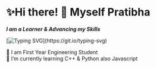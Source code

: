 # ✨Hi there! 👋 Myself Pratibha 

<!--
**pratibhasingh47/pratibhasingh47** is a ✨ _special_ ✨ repository because its `README.md` (this file) appears on your GitHub profile.

Here are some ideas to get you started:

- 🔭 I’m currently working on ...
- 🌱 I’m currently learning ...
- 👯 I’m looking to collaborate on ...
- 🤔 I’m looking for help with ...
- 💬 Ask me about ...
- 📫 How to reach me: ...
- 😄 Pronouns: ...
- ⚡ Fun fact: ...
-->
**_I am a Learner & Advancing my Skills_**

[![Typing SVG](https://readme-typing-svg.demolab.com?font=Fira+Code&pause=1000&color=1D09A7&width=435&lines=Welcome+to+my+github+profile!!!)](https://git.io/typing-svg)  

📘 I am First Year Engineering Student</br>
🌱 I’m currently learning C++ & Python also Javascript
